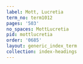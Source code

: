 ```yaml
---
label: Mott, Lucretia
term_no: term1012
pages: '503'
no_spaces: MottLucretia
pid: mottlucretia
order: '0685'
layout: generic_index_term
collection: index-headings
---
```

